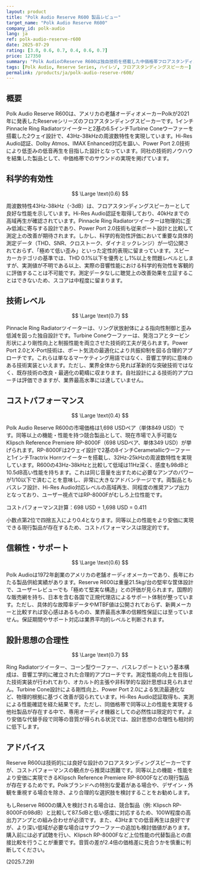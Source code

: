 ```yaml
---
layout: product
title: "Polk Audio Reserve R600 製品レビュー"
target_name: "Polk Audio Reserve R600"
company_id: polk-audio
lang: ja
ref: polk-audio-reserve-r600
date: 2025-07-29
rating: [3.0, 0.6, 0.7, 0.4, 0.6, 0.7]
price: 127350
summary: "Polk AudioのReserve R600は独自技術を搭載した中価格帯フロアスタンディングスピーカーですが、同等性能の低価格代替品が存在するためコストパフォーマンスに課題があります。"
tags: [Polk Audio, Reserve Series, ハイレゾ, フロアスタンディングスピーカー]
permalink: /products/ja/polk-audio-reserve-r600/
---
```

## 概要

Polk Audio Reserve R600は、アメリカの老舗オーディオメーカーPolkが2021年に発表したReserveシリーズのフロアスタンディングスピーカーです。1インチPinnacle Ring Radiatorツイーターと2基の6.5インチTurbine Coneウーファーを搭載した2ウェイ設計で、43Hz-38kHzの周波数特性を実現しています。Hi-Res Audio認証、Dolby Atmos、IMAX Enhanced対応を謳い、Power Port 2.0技術により低歪みの低音再生を目指した設計となっています。同社の技術的ノウハウを結集した製品として、中価格帯でのサウンドの実現を掲げています。

## 科学的有効性

$$ \Large \text{0.6} $$

周波数特性43Hz-38kHz（-3dB）は、フロアスタンディングスピーカーとして良好な性能を示しています。Hi-Res Audio認証を取得しており、40kHzまでの高域再生が確認されています。Pinnacle Ring Radiatorツイーターは物理的に歪み低減に寄与する設計であり、Power Port 2.0技術も従来ポート設計と比較して測定上の改善が期待されます。しかし、科学的有効性評価において重要な具体的測定データ（THD、SNR、クロストーク、ダイナミックレンジ）が一切公開されておらず、「極めて低い歪み」といった定性的表現に留まっています。スピーカーカテゴリの基準では、THD 0.1%以下を優秀とし1%以上を問題レベルとしますが、実測値が不明である以上、実際の音響性能における科学的有効性を客観的に評価することは不可能です。測定データなしに聴覚上の改善効果を立証することはできないため、スコアは中程度に留まります。

## 技術レベル

$$ \Large \text{0.7} $$

Pinnacle Ring Radiatorツイーターは、リング状放射体による指向性制御と歪み低減を図った独自設計です。Turbine Coneウーファーは、発泡コアとタービン形状により剛性向上と制振性能を両立させた技術的工夫が見られます。Power Port 2.0とX-Port技術は、ポート気流の最適化により共振抑制を図る合理的アプローチです。これらは単なるマーケティング用語ではなく、音響工学的に意味のある技術実装といえます。ただし、業界全体から見れば革新的な突破技術ではなく、既存技術の改良・最適化の範疇に収まります。自社設計による技術的アプローチは評価できますが、業界最高水準には達していません。

## コストパフォーマンス

$$ \Large \text{0.4} $$

Polk Audio Reserve R600の市場価格は1,698 USDペア（単体849 USD）です。同等以上の機能・性能を持つ競合製品として、現在市場で入手可能なKlipsch Reference Premiere RP-8000F（698 USDペア、単体349 USD）が挙げられます。RP-8000Fは2ウェイ設計で2基の8インチCerametallicウーファーと1インチTractrix Hornツイーターを搭載し、32Hz-25kHzの周波数特性を実現しています。R600の43Hz-38kHzと比較して低域は11Hz深く、感度も98dBと10.5dB高い性能を持ちます。これは同じ音量を出すために必要なアンプのパワーが1/10以下で済むことを意味し、非常に大きなアドバンテージです。両製品ともバスレフ設計、Hi-Res Audio対応レベルの高域再生、同程度の推奨アンプ出力となっており、ユーザー視点ではRP-8000Fがむしろ上位性能です。

コストパフォーマンス計算：698 USD ÷ 1,698 USD = 0.411

小数点第2位で四捨五入により0.4となります。同等以上の性能をより安価に実現できる現行製品が存在するため、コストパフォーマンスは限定的です。

## 信頼性・サポート

$$ \Large \text{0.6} $$

Polk Audioは1972年創業のアメリカの老舗オーディオメーカーであり、長年にわたる製品供給実績があります。Reserve R600は重量21.5kg/台の堅牢な筐体設計で、ユーザーレビューでも「極めて堅実な構造」との評価が見られます。国際的な販売網を持ち、日本を含む各国で正規代理店によるサポート体制が整っています。ただし、具体的な故障率データやMTBF値は公開されておらず、新興メーカーと比較すれば安心感はあるものの、業界最高水準の信頼性保証には至っていません。保証期間やサポート対応は業界平均的レベルと判断されます。

## 設計思想の合理性

$$ \Large \text{0.7} $$

Ring Radiatorツイーター、コーン型ウーファー、バスレフポートという基本構成は、音響工学的に確立された合理的アプローチです。測定性能の向上を目指した技術実装が行われており、オカルト的主張や非科学的な設計思想は見られません。Turbine Cone設計による剛性向上、Power Port 2.0による気流最適化など、物理的根拠に基づく改善が図られています。Hi-Res Audio認証取得も、実測による性能確認を経た結果です。ただし、同価格帯で同等以上の性能を実現する他社製品が存在する中で、専用オーディオ機器としての必然性は限定的です。より安価な代替手段で同等の音質が得られる状況では、設計思想の合理性も相対的に低下します。

## アドバイス

Reserve R600は技術的には良好な設計のフロアスタンディングスピーカーですが、コストパフォーマンスの観点から推奨は困難です。同等以上の機能・性能をより安価に実現できるKlipsch Reference Premiere RP-8000Fなどの現行製品が存在するためです。Polkブランドへの特別な愛着がある場合や、デザイン・外観を重視する場合を除き、より合理的な選択肢を検討することをお勧めします。

もしReserve R600の購入を検討される場合は、競合製品（例: Klipsch RP-8000Fの98dB）と比較して87.5dBと低い感度に対応するため、100W程度の高出力アンプとの組み合わせが必須です。また、43Hzまでの低音再生は良好ですが、より深い低域が必要な場合はサブウーファーの追加も検討価値があります。購入前には必ず試聴を行い、Klipsch RP-8000Fなど上位性能の代替製品との直接比較を行うことが重要です。音質の差が2.4倍の価格差に見合うかを慎重に判断してください。

(2025.7.29)
